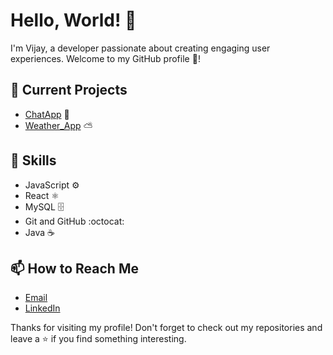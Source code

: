 # Hello, World! 👋

I'm Vijay, a developer passionate about creating engaging user experiences. Welcome to my GitHub profile  :tada:!

## 🔭 Current Projects

- [ChatApp](https://github.com/vijaySadhuram/Project_ChatAPP)   :speech_balloon:
- [Weather_App](https://github.com/vijaySadhuram/project_Weather_App) :partly_sunny:

## 🌱 Skills

- JavaScript  :gear:
- React :atom_symbol:
- MySQL :file_cabinet:
- Git and GitHub :octocat:
- Java :coffee:

## 📫 How to Reach Me

- [Email](mailto:vijaysadhuram4868@gmail.com)
- [LinkedIn](https://www.linkedin.com/in/vijaysadhuram/)


Thanks for visiting my profile! Don't forget to check out my repositories and leave a ⭐️ if you find something interesting.

